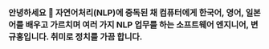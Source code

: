 ### 안녕하세요 👋 자연어처리(NLP)에 중독된 채 컴퓨터에게 한국어, 영어, 일본어를 배우고 가르치며 여러 가지 NLP 업무를 하는 소프트웨어 엔지니어, 변규홍입니다. 취미로 정치를 가끔 합니다.
